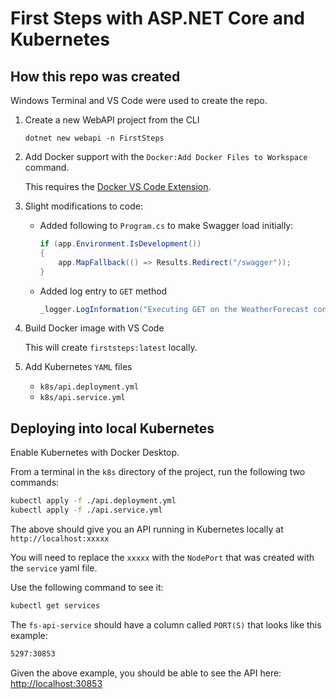# First Steps with ASP.NET Core and Kubernetes

## How this repo was created

Windows Terminal and VS Code were used to
create the repo.

1. Create a new WebAPI project from the CLI

    `dotnet new webapi -n FirstSteps`

1. Add Docker support with the `Docker:Add Docker Files to Workspace` command.

    This requires the [Docker VS Code Extension](https://marketplace.visualstudio.com/items?itemName=ms-azuretools.vscode-docker).

1. Slight modifications to code:

    - Added following to `Program.cs` to make Swagger load initially:

        ```csharp
        if (app.Environment.IsDevelopment())
        {
            app.MapFallback(() => Results.Redirect("/swagger"));
        }
        ```

    - Added log entry to `GET` method

        ```csharp
        _logger.LogInformation("Executing GET on the WeatherForecast controller.");
        ```

1. Build Docker image with VS Code

    This will create `firststeps:latest` locally.

1. Add Kubernetes `YAML` files

    - `k8s/api.deployment.yml`
    - `k8s/api.service.yml`

## Deploying into local Kubernetes

Enable Kubernetes with Docker Desktop.

From a terminal in the `k8s` directory of the project, run the following two commands:

```bash
kubectl apply -f ./api.deployment.yml
kubectl apply -f ./api.service.yml
```

The above should give you an API running
in Kubernetes locally at `http://localhost:xxxxx`

You will need to replace the `xxxxx` with the `NodePort` that was created with the
`service` yaml file.

Use the following command to see it:

```bash
kubectl get services
```

The `fs-api-service` should have a column called `PORT(S)` that looks like this example:

```bash
5297:30853
```

Given the above example, you should be able
to see the API here: [http://localhost:30853](http://localhost:30853)
